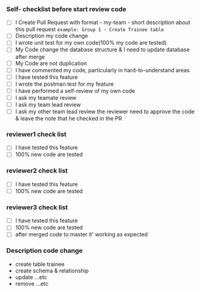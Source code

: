### Self- checklist before start review code
- [ ] I Create Pull Request with format - my-team - short description about this pull request
```example: Group 1 - Create Trainee table```
- [ ] Description my code change
- [ ] I wrote unit test for my own code(100% my code are tested)
- [ ] My Code change the database structure & I need to update database after merge
- [ ] My Code are not duplication
- [ ] I have commented my code, particularly in hard-to-understand areas
- [ ] I have tested this feature
- [ ] I wrote the postman test for my feature
- [ ] I have performed a self-review of my own code
- [ ] I ask my teamate review
- [ ] I ask my team lead review
- [ ] I ask my other team lead review
the reviewer need to approve the code & leave the note that he checked in the PR
### reviewer1 check list
- [ ] I have tested this feature
- [ ] 100% new code are tested
### reviewer2 check list
- [ ] I have tested this feature
- [ ] 100% new code are tested
### reviewer3 check list
- [ ] I have tested this feature
- [ ] 100% new code are tested
- [ ] after merged code to master it' working as expected

### Description code change
- create table trainee
- create schema & relationship
- update ...etc
- remove ...etc

